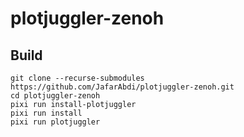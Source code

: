 # plotjuggler-zenoh

## Build

```
git clone --recurse-submodules https://github.com/JafarAbdi/plotjuggler-zenoh.git
cd plotjuggler-zenoh
pixi run install-plotjuggler
pixi run install
pixi run plotjuggler
```

